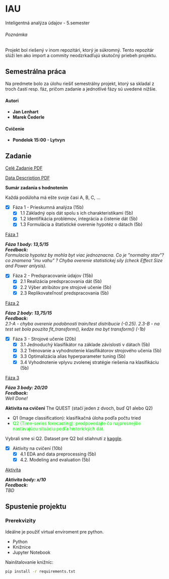 # IAU

Inteligentná analýza údajov - 5.semester

###### Poznámka

Projekt bol riešený v inom repozitári, ktorý je súkromný. Tento repozitár slúži len ako import a commity neodzrkadľujú skutočný priebeh projektu.

## Semestrálna práca

Na predmete bolo za úlohu riešiť semestrálny projekt, ktorý sa skladal z troch častí resp. fáz, pričom zadanie a jednotlivé fázy sú uvedené nižšie.

#### Autori
 - **Jan Lenhart**
 - **Marek Čederle**

#### Cvičenie
 - **Pondelok 15:00 - Lytvyn**

## Zadanie

[Celé Zadanie PDF](./assignment_info/2024-IAU-zadanie.pdf)

[Data Description PDF](./assignment_info/IAU-2024-DataDescription.pdf)

**Sumár zadania s hodnotením**

Každá podúloha má ešte svoje časi A, B, C, ...

- [x] Fáza 1 - Prieskumná analýza (15b)
    - [x] 1.1 Základný opis dát spolu s ich charakteristikami (5b)
    - [x] 1.2 Identifikácia problémov, integrácia a čistenie dát (5b)
    - [x] 1.3 Formulácia a štatistické overenie hypotéz o dátach (5b)

[Fáza 1](./Phase1.ipynb)

___Fáza 1 body: 13,5/15___ <br>
___Feedback:___ <br>
*Formulacia hypotez by mohla byt viac jednoznacna. Co je "normalny stav"? co znamena "inu vahu" ? Chyba overenie statistickej sily (check Effect Size and Power anlysis).*

- [x] Fáza 2 - Predspracovanie údajov (15b)
    - [x] 2.1 Realizácia predspracovania dát (5b)
    - [x] 2.2 Výber atribútov pre strojové učenie (5b)
    - [x] 2.3 Replikovateľnosť predspracovania (5b)

[Fáza 2](./Phase2.ipynb)

___Fáza 2 body: 13,75/15___ <br>
___Feedback:___ <br>
*2.1-A - chyba overenie podobnosti train/test distribucie (-0.25). 2.3-B - na test set bola pouzita fit_transform(), kedze ma byt transform() (-1b)*

- [x] Fáza 3 - Strojové učenie (20b)
    - [x] 3.1  Jednoduchý klasifikátor na základe závislosti v dátach (5b)
    - [x] 3.2  Trénovanie a vyhodnotenie klasiﬁkátorov strojového učenia (5b)
    - [x] 3.3  Optimalizácia alias hyperparameter tuning (5b)
    - [x] 3.4  Vyhodnotenie vplyvu zvolenej stratégie riešenia na klasiﬁkáciu (5b)

[Fáza 3](./Phase3.ipynb)

___Fáza 3 body: 20/20___ <br>
___Feedback:___ <br>
*Well Done!*

**Aktivita na cvičení**
The QUEST (stačí jeden z dvoch, buď Q1 alebo Q2)
- Q1 (Image classification): klasifikačná úloha podľa počtu tried
- <font color='lime'> Q2 (Time-series forecasting): predpovedajte čo najpresnejšie nastávajúcu situáciu podľa historických dát.</font>

Vybrali sme si Q2. Dataset pre Q2 bol stiahnutí z [kaggle](https://www.kaggle.com/datasets/aayushmishra1512/netflix-stock-data).


- [x] Aktivity na cvičení (10b)
    - [x] 4.1 EDA and data preprocessing (5b)
    - [x] 4.2. Modeling and evaluation (5b)

[Aktivita](./Deep_learning_activity.ipynb)

___Aktivita body: x/10___ <br>
___Feedback:___ <br>
*TBD*

## Spustenie projektu

### Prerekvizity

Ideálne je použiť virtual enviroment pre python.

- Python
- Knižnice
- Jupyter Notebook

Nainštalovanie knižníc:
```bash
pip install -r requirements.txt
```
